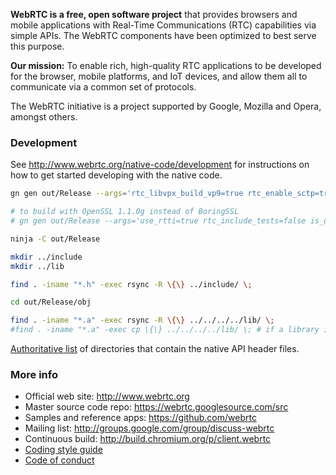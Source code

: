 **WebRTC is a free, open software project** that provides browsers and mobile
applications with Real-Time Communications (RTC) capabilities via simple APIs.
The WebRTC components have been optimized to best serve this purpose.

**Our mission:** To enable rich, high-quality RTC applications to be
developed for the browser, mobile platforms, and IoT devices, and allow them
all to communicate via a common set of protocols.

The WebRTC initiative is a project supported by Google, Mozilla and Opera,
amongst others.

### Development

See http://www.webrtc.org/native-code/development for instructions on how to get
started developing with the native code.

``` bash
gn gen out/Release --args='rtc_libvpx_build_vp9=true rtc_enable_sctp=true rtc_use_h264=true use_rtti=true rtc_build_examples=false rtc_include_tests=false is_debug=false rtc_builtin_ssl_root_certificates=true'

# to build with OpenSSL 1.1.0g instead of BoringSSL
# gn gen out/Release --args='use_rtti=true rtc_include_tests=false is_debug=false rtc_build_ssl=false rtc_ssl_root="../../obsdeps"'

ninja -C out/Release

mkdir ../include
mkdir ../lib

find . -iname "*.h" -exec rsync -R \{\} ../include/ \;

cd out/Release/obj

find . -iname "*.a" -exec rsync -R \{\} ../../../../lib/ \;
#find . -iname "*.a" -exec cp \{\} ../../../../lib/ \; # if a library isn't found try this
```

[Authoritative list](native-api.md) of directories that contain the
native API header files.

### More info

 * Official web site: http://www.webrtc.org
 * Master source code repo: https://webrtc.googlesource.com/src
 * Samples and reference apps: https://github.com/webrtc
 * Mailing list: http://groups.google.com/group/discuss-webrtc
 * Continuous build: http://build.chromium.org/p/client.webrtc
 * [Coding style guide](style-guide.md)
 * [Code of conduct](CODE_OF_CONDUCT.md)
